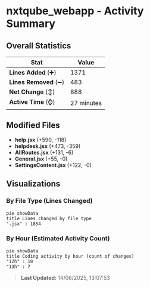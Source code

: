 # nxtqube_webapp - Activity Summary 

## Overall Statistics

| Stat                   | Value                                                             |
| ---------------------- | ----------------------------------------------------------------- |
| **Lines Added** (➕)   | 1371                                          |
| **Lines Removed** (➖) | 483                                        |
| **Net Change** (↕)    | 888                |
| **Active Time** (⌚)   | 27 minutes |


## Modified Files
- **help.jsx** (+590, -118)
- **helpdesk.jsx** (+473, -359)
- **AllRoutes.jsx** (+131, -6)
- **General.jsx** (+55, -0)
- **SettingsContent.jsx** (+122, -0)

## Visualizations

### By File Type (Lines Changed)

```mermaid
pie showData
title Lines changed by file type
".jsx" : 1854
```

### By Hour (Estimated Activity Count)

```mermaid
pie showData
title Coding activity by hour (count of changes)
"12h" : 18
"13h" : 7
```


> **Last Updated:** 14/06/2025, 13:07:53